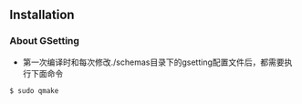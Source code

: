 ## Installation

### About GSetting
+ 第一次编译时和每次修改./schemas目录下的gsetting配置文件后，都需要执行下面命令
```
$ sudo qmake
```